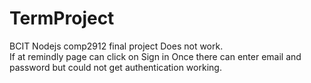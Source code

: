 # TermProject
BCIT Nodejs comp2912 final project
Does not work.  
If at remindly page can click on Sign in
Once there can enter email and password but could not get authentication working.
